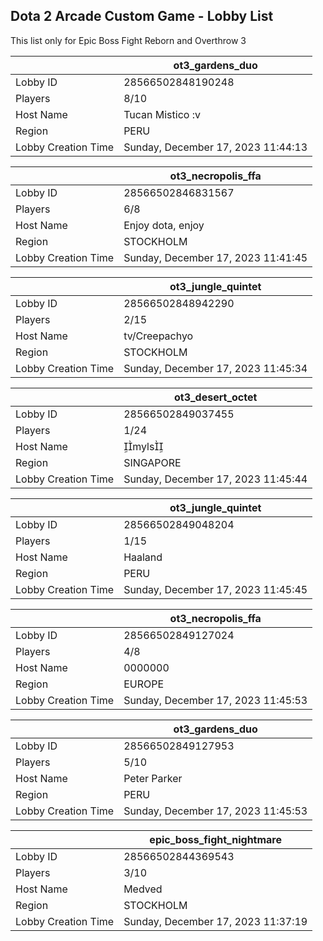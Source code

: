 ## Dota 2 Arcade Custom Game - Lobby List

This list only for Epic Boss Fight Reborn and Overthrow 3

|  | ot3_gardens_duo |
| ------ | ------ |
| Lobby ID | 28566502848190248 |
| Players | 8/10 |
| Host Name | Tucan Mistico :v |
| Region | PERU |
| Lobby Creation Time | Sunday, December 17, 2023 11:44:13 |


|  | ot3_necropolis_ffa |
| ------ | ------ |
| Lobby ID | 28566502846831567 |
| Players | 6/8 |
| Host Name | Enjoy dota, enjoy |
| Region | STOCKHOLM |
| Lobby Creation Time | Sunday, December 17, 2023 11:41:45 |


|  | ot3_jungle_quintet |
| ------ | ------ |
| Lobby ID | 28566502848942290 |
| Players | 2/15 |
| Host Name | tv/Creepachyo |
| Region | STOCKHOLM |
| Lobby Creation Time | Sunday, December 17, 2023 11:45:34 |


|  | ot3_desert_octet |
| ------ | ------ |
| Lobby ID | 28566502849037455 |
| Players | 1/24 |
| Host Name | myls |
| Region | SINGAPORE |
| Lobby Creation Time | Sunday, December 17, 2023 11:45:44 |


|  | ot3_jungle_quintet |
| ------ | ------ |
| Lobby ID | 28566502849048204 |
| Players | 1/15 |
| Host Name | Haaland |
| Region | PERU |
| Lobby Creation Time | Sunday, December 17, 2023 11:45:45 |


|  | ot3_necropolis_ffa |
| ------ | ------ |
| Lobby ID | 28566502849127024 |
| Players | 4/8 |
| Host Name | 0000000 |
| Region | EUROPE |
| Lobby Creation Time | Sunday, December 17, 2023 11:45:53 |


|  | ot3_gardens_duo |
| ------ | ------ |
| Lobby ID | 28566502849127953 |
| Players | 5/10 |
| Host Name | Peter Parker |
| Region | PERU |
| Lobby Creation Time | Sunday, December 17, 2023 11:45:53 |


|  | epic_boss_fight_nightmare |
| ------ | ------ |
| Lobby ID | 28566502844369543 |
| Players | 3/10 |
| Host Name | Medved |
| Region | STOCKHOLM |
| Lobby Creation Time | Sunday, December 17, 2023 11:37:19 |


